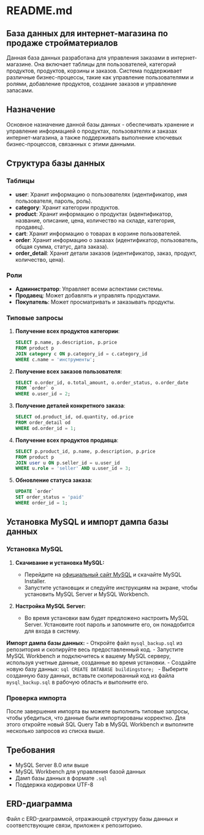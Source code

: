 # README.md


## База данных для интернет-магазина по продаже стройматериалов

Данная база данных разработана для управления заказами в интернет-магазине. Она включает таблицы для пользователей, категорий продуктов, продуктов, корзины и заказов. Система поддерживает различные бизнес-процессы, такие как управление пользователями и ролями, добавление продуктов, создание заказов и управление запасами.

## Назначение

Основное назначение данной базы данных - обеспечивать хранение и управление информацией о продуктах, пользователях и заказах интернет-магазина, а также поддерживать выполнение ключевых бизнес-процессов, связанных с этими данными.

## Структура базы данных

### Таблицы

- **user**: Хранит информацию о пользователях (идентификатор, имя пользователя, пароль, роль).
- **category**: Хранит категории продуктов.
- **product**: Хранит информацию о продуктах (идентификатор, название, описание, цена, количество на складе, категория, продавец).
- **cart**: Хранит информацию о товарах в корзине пользователей.
- **order**: Хранит информацию о заказах (идентификатор, пользователь, общая сумма, статус, дата заказа).
- **order_detail**: Хранит детали заказов (идентификатор, заказ, продукт, количество, цена).

### Роли

- **Администратор**: Управляет всеми аспектами системы.
- **Продавец**: Может добавлять и управлять продуктами.
- **Покупатель**: Может просматривать и заказывать продукты.


### Типовые запросы

1. **Получение всех продуктов категории**:
    ```sql
    SELECT p.name, p.description, p.price
    FROM product p
    JOIN category c ON p.category_id = c.category_id
    WHERE c.name = 'инструменты';
    ```

2. **Получение всех заказов пользователя**:
    ```sql
    SELECT o.order_id, o.total_amount, o.order_status, o.order_date
    FROM `order` o
    WHERE o.user_id = 2;
    ```

3. **Получение деталей конкретного заказа**:
    ```sql
    SELECT od.product_id, od.quantity, od.price
    FROM order_detail od
    WHERE od.order_id = 1;
    ```

4. **Получение всех продуктов продавца**:
    ```sql
    SELECT p.product_id, p.name, p.description, p.price
    FROM product p
    JOIN user u ON p.seller_id = u.user_id
    WHERE u.role = 'seller' AND u.user_id = 3;
    ```

5. **Обновление статуса заказа**:
    ```sql
    UPDATE `order`
    SET order_status = 'paid'
    WHERE order_id = 1;
    ```
    
## Установка MySQL и импорт дампа базы данных

### Установка MySQL

1. **Скачивание и установка MySQL:**
    - Перейдите на [официальный сайт MySQL](https://dev.mysql.com/downloads/installer/) и скачайте MySQL Installer.
    - Запустите установщик и следуйте инструкциям на экране, чтобы установить MySQL Server и MySQL Workbench.

2. **Настройка MySQL Server:**
    - Во время установки вам будет предложено настроить MySQL Server. Установите root пароль и запомните его, он понадобится для входа в систему.

**Импорт дампа базы данных:**
    - Откройте файл `mysql_backup.sql` из репозитория и скопируйте весь предоставленный код.
    - Запустите MySQL Workbench и подключитесь к вашему MySQL серверу, используя учетные данные, созданные во время установки.
    - Создайте новую базу данных:
      ```sql
      CREATE DATABASE buildingstore;
      ```
    - Выберите созданную базу данных, вставьте скопированный код из файла `mysql_backup.sql` в рабочую область и выполните его.

### Проверка импорта

После завершения импорта вы можете выполнить типовые запросы, чтобы убедиться, что данные были импортированы корректно. Для этого откройте новый SQL Query Tab в MySQL Workbench и выполните несколько запросов из списка выше.

## Требования

- MySQL Server 8.0 или выше
- MySQL Workbench для управления базой данных
- Дамп базы данных в формате `.sql`
- Поддержка кодировки UTF-8

## ERD-диаграмма

Файл с ERD-диаграммой, отражающей структуру базы данных и соответствующие связи, приложен к репозиторию.
